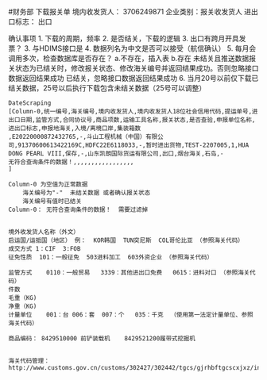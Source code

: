 #财务部 下载报关单
境内收发货人： 3706249871
企业类别：报关收发货人
进出口标志： 出口 

确认事项
	1. 下载的周期，频率
	2. 是否结关，下载的逻辑 
	3. 出口有跨月开具发票？
	3. 与HDIMS接口是
	4. 数据列名为中文是否可以接受（航信确认）
	5. 每月会调用多次，检查数据库是否存在？
	   a.不存在，插入表
	   b.存在   未结关且推送数据报关状态为已结关时，修改报关状态、修改海关编号并返回结果成功。否则忽略接口数据返回结果成功
			    已结关，忽略接口数据返回结果成功
	6. 当月20号以前仅下载已结关数据，25号以后执行下载包含未结关数据（25号可以调整）
	
	DateScraping
	[Column-0,统一编号,海关编号,境内收发货人,境内收发货人18位社会信用代码,提运单号,进出口日期,监管方式,合同协议号,商品项数,运输工具名称,报关状态,是否查验,申报单位名称,进出口标志,申报地海关,入境/离境口岸,集装箱数
	,E20220000872432765,-,斗山工程机械（中国）有限公司,91370600613422169C,HDFC22E6118033,-,暂时进出货物,TEST-2207005,1,HUA DONG PEARL VIII,保存,-,山东凯朗国际货运有限公司,出口,烟台海关,石岛,-
	无符合查询条件的数据！,,,,,,,,,,,,,,,,,
	]
	
	Column-0 为空值为正常数据
		海关编号为"-"  未结关数据 或者确认报关状态 
		海关编号有值时已结关
	Column-0： 无符合查询条件的数据！  需要过滤掉
	
	
	境外收发货人名称（外文）
	启运国/运抵国（地区） 例：  KOR韩国  TUN突尼斯  COL哥伦比亚 （参照海关代码）
	成交方式 1：CIF  3:FOB
	征免性质  101：一般征免  503进料加工  603外资企业 （参照海关代码）
	
	监管方式    0110：一般贸易   3339：其他进出口免费   0615：进料对口 （参照海关代码）
	件数
	毛重（KG)
	净重（KG)
	计量单位    001：台 006：套  007：个   035：千克  （使用第一法定计量单位、参照海关代码）
	
	商品编码： 8429510000 前铲装载机    8429521200履带式挖掘机
	
	
	海关代码管理： http://www.customs.gov.cn/customs/302427/302442/tgcs/gjrhbftgcscxjxz/index.html
